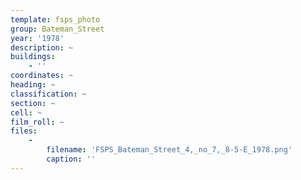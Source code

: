 ```yaml
---
template: fsps_photo
group: Bateman_Street
year: '1978'
description: ~
buildings:
    - ''
coordinates: ~
heading: ~
classification: ~
section: ~
cell: ~
film_roll: ~
files:
    -
        filename: 'FSPS_Bateman_Street_4,_no_7,_8-5-E_1978.png'
        caption: ''
---
```

